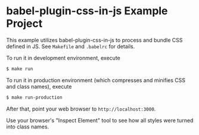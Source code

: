 # babel-plugin-css-in-js Example Project

This example utilizes babel-plugin-css-in-js to process and bundle CSS defined in JS. See `Makefile` and `.babelrc` for details.

To run it in development environment, execute

```bash
$ make run
```

To run it in production environment (which compresses and minifies CSS and class names), execute

```bash
$ make run-production
```

After that, point your web browser to `http://localhost:3000`.

Use your browser's "Inspect Element" tool to see how all styles were turned into class names.
